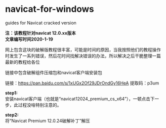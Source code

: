 # navicat-for-windows
guides for Navicat cracked version

**注：该教程针对navicat 12.0.xx版本** <br>
**文章编写时间2020-1-19**<br>

网上包含这块的破解版教程很丰富，可能是时间的原因，当我按照他们的教程操作时发生了一系列错误，然后花时间找解决错误的办法，所以解决之后干脆整理一篇最新的教程给各位

链接中包含破解组件压缩包和navicat客户端安装包

链接：https://pan.baidu.com/s/1xUGx2Of29JDrOndGy16HeA 
提取码：p3um

**step1:**<br>
安装navicat客户端（也就是“navicat12024_premium_cs_x64”），一顿点击下一步，此过程没啥特别注意的。

**step2:**<br>
将“Navicat Premium 12.0.24破解补丁”解压
